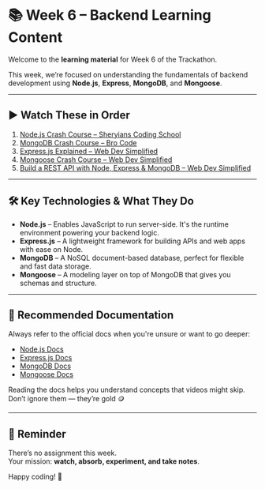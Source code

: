 # 📚 Week 6 – Backend Learning Content

Welcome to the **learning material** for Week 6 of the Trackathon.

This week, we’re focused on understanding the fundamentals of backend development using **Node.js**, **Express**, **MongoDB**, and **Mongoose**.

---

## ▶️ Watch These in Order

1. [Node.js Crash Course – Sheryians Coding School](https://youtu.be/Q-icS7yZz5k?si=0VZr3l4SxM9kWfOA)  
2. [MongoDB Crash Course – Bro Code](https://youtu.be/c2M-rlkkT5o?si=miy1_7ZNjg-bMARx)  
3. [Express.js Explained – Web Dev Simplified](https://youtu.be/DZBGEVgL2eE?si=Zvrxjx65BeCZYGKa)  
4. [Mongoose Crash Course – Web Dev Simplified](https://youtu.be/SccSCuHhOw0?si=PgEdvziDqeOOlK0v)  
5. [Build a REST API with Node, Express & MongoDB – Web Dev Simplified](https://youtu.be/lY6icfhap2o?si=AETPMPMPWlfiKECy)

---

## 🛠️ Key Technologies & What They Do

- **Node.js** – Enables JavaScript to run server-side. It's the runtime environment powering your backend logic.
- **Express.js** – A lightweight framework for building APIs and web apps with ease on Node.
- **MongoDB** – A NoSQL document-based database, perfect for flexible and fast data storage.
- **Mongoose** – A modeling layer on top of MongoDB that gives you schemas and structure.

---

## 📘 Recommended Documentation

Always refer to the official docs when you're unsure or want to go deeper:

- [Node.js Docs](https://nodejs.org/en/docs)
- [Express.js Docs](https://expressjs.com/)
- [MongoDB Docs](https://www.mongodb.com/docs/)
- [Mongoose Docs](https://mongoosejs.com/docs/)

Reading the docs helps you understand concepts that videos might skip. Don’t ignore them — they’re gold 🪙

---

## 💬 Reminder

There’s no assignment this week.  
Your mission: **watch, absorb, experiment, and take notes**.

Happy coding! 🎯
